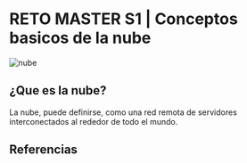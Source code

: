 # RETO MASTER S1 | Conceptos basicos de la nube

![nube](https://storage.googleapis.com/icemdweb-wp-uploads/2018/03/896be30b-cloud-computing-que-es-.jpg)

## ¿Que es la nube?

La nube, puede definirse, como una red remota de servidores interconectados al rededor de todo el mundo.

## Referencias

